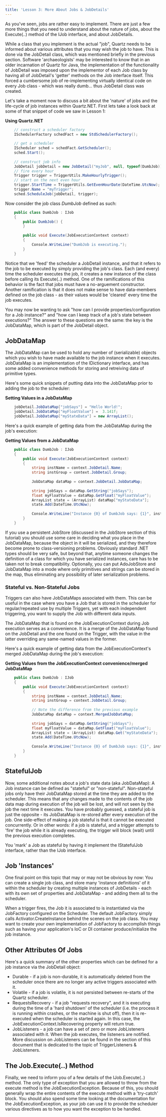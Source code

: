 ```yaml
---
title: 'Lesson 3: More About Jobs & JobDetails'
---
```


As you've seen, jobs are rather easy to implement. There are just a few more things that you need to understand about 
the nature of jobs, about the Execute(..) method of the IJob interface, and about JobDetails.

While a class that you implement is the actual "job", Quartz needs to be informed about various attributes 
that you may wish the job to have. This is done via the JobDetail class, which was mentioned briefly in the previous section.
Software 'archaeologists' may be interested to know that in an older incarnation of Quartz for Java, the implementation of the
functionality of JobDetail was imposed upon the implementor of each Job class by having all of JobDetail's 'getter' methods on
the Job interface itself. This forced a cumbersome job of re-implementing virtually identical code on every Job class - 
which was really dumb... thus JobDetail class was created.

Let's take a moment now to discuss a bit about the 'nature' of jobs and the life-cycle of job instances within Quartz.NET. 
First lets take a look back at some of that snippet of code we saw in Lesson 1:

__Using Quartz.NET__

```csharp
    // construct a scheduler factory
    ISchedulerFactory schedFact = new StdSchedulerFactory();
    
    // get a scheduler
    IScheduler sched = schedFact.GetScheduler();
    sched.Start();
    
    // construct job info
    JobDetail jobDetail = new JobDetail("myJob", null, typeof(DumbJob));
    // fire every hour
    Trigger trigger = TriggerUtils.MakeHourlyTrigger();
    // start on the next even hour
    trigger.StartTime = TriggerUtils.GetEvenHourDate(DateTime.UtcNow);  
    trigger.Name = "myTrigger";
    sched.ScheduleJob(jobDetail, trigger); 
```
	
Now consider the job class _DumbJob_ defined as such:

```csharp
    public class DumbJob : IJob
    {
        public DumbJob() {
        }
    
        public void Execute(JobExecutionContext context)
        {
            Console.WriteLine("DumbJob is executing.");
        }
    }
```

Notice that we 'feed' the scheduler a JobDetail instance, and that it refers to the job to be executed by simply 
providing the job's class. Each (and every) time the scheduler executes the job, it creates a new instance of the 
class before calling its Execute(..) method. One of the ramifications of this behavior is the fact that jobs must 
have a no-arguement constructor. Another ramification is that it does not make sense to have data-members defined 
on the job class - as their values would be 'cleared' every time the job executes.

You may now be wanting to ask "how can I provide properties/configuration for a Job instance?" and "how can I 
keep track of a job's state between executions?" The answer to these questions are the same: the key is the JobDataMap, 
which is part of the JobDetail object.

## JobDataMap

The JobDataMap can be used to hold any number of (serializable) objects which you wish to have made available 
to the job instance when it executes. JobDataMap is an implementation of the IDictionary interface, and has some added convenience methods for storing and retreiving data of primitive types.

Here's some quick snippets of putting data into the JobDataMap prior to adding the job to the scheduler:

__Setting Values in a JobDataMap__

```csharp
    jobDetail.JobDataMap["jobSays"] = "Hello World!";
    jobDetail.JobDataMap["myFloatValue"] =  3.141f;
    jobDetail.JobDataMap["myStateData"] = new ArrayList(); 
```
	
Here's a quick example of getting data from the JobDataMap during the job's execution:

__Getting Values from a JobDataMap__

```csharp
    public class DumbJob : IJob
    {
        public void Execute(JobExecutionContext context)
        {
            string instName = context.JobDetail.Name;
            string instGroup = context.JobDetail.Group;
    
            JobDataMap dataMap = context.JobDetail.JobDataMap;
    
            string jobSays = dataMap.GetString("jobSays");
            float myFloatValue = dataMap.GetFloat("myFloatValue");
            ArrayList state = (ArrayList) dataMap["myStateData"];
            state.Add(DateTime.UtcNow);
    
            Console.WriteLine("Instance {0} of DumbJob says: {1}", instName, jobSays);
        }
    } 
```

If you use a persistent JobStore (discussed in the JobStore section of this tutorial) you should use some care
in deciding what you place in the JobDataMap, because the object in it will be serialized, and they therefore 
become prone to class-versioning problems. Obviously standard .NET types should be very safe, but beyond that, 
anytime someone changes the definition of a class for which you have serialized instances, care has to be taken
not to break compatibility. Optionally, you can put AdoJobStore and JobDataMap into a mode where only primitives 
and strings can be stored in the map, thus eliminating any possibility of later serialization problems.

### Stateful vs. Non-Stateful Jobs

Triggers can also have JobDataMaps associated with them. This can be useful in the case where you have a Job that 
is stored in the scheduler for regular/repeated use by multiple Triggers, yet with each independent triggering, 
you want to supply the Job with different data inputs.

The JobDataMap that is found on the JobExecutionContext during Job execution serves as a convenience. It is a merge
of the JobDataMap found on the JobDetail and the one found on the Trigger, with the value in the latter overriding 
any same-named values in the former.

Here's a quick example of getting data from the JobExecutionContext's merged JobDataMap during the job's execution:

__Getting Values from the JobExecutionContext convenience/merged JobDataMap__

```csharp
    public class DumbJob : IJob
    {
        public void Execute(JobExecutionContext context)
        {
            string instName = context.JobDetail.Name;
            string instGroup = context.JobDetail.Group;
    
            // Note the difference from the previous example
            JobDataMap dataMap = context.MergedJobDataMap;
    
            string jobSays = dataMap.GetString("jobSays");
            float myFloatValue = dataMap.GetFloat("myFloatValue");
            ArrayList state = (ArrayList) dataMap.Get("myStateData");
            state.Add(DateTime.UtcNow);
    
            Console.WriteLine("Instance {0} of DumbJob says: {1}", instName, jobSays);
        }
    } 
```
	
## StatefulJob

Now, some additional notes about a job's state data (aka JobDataMap): A Job instance can be defined as "stateful" or "non-stateful".
Non-stateful jobs only have their JobDataMap stored at the time they are added to the scheduler. This means that any changes made 
to the contents of the job data map during execution of the job will be lost, and will not seen by the job the next time it executes.
You have probably guessed, a stateful job is just the opposite - its JobDataMap is re-stored after every execution of the job. 
One side-effect of making a job stateful is that it cannot be executed concurrently. Or in other words: if a job is stateful, and
a trigger attempts to 'fire' the job while it is already executing, the trigger will block (wait) until the previous execution completes.

You 'mark' a Job as stateful by having it implement the IStatefulJob interface, rather than the IJob interface.

## Job 'Instances'

One final point on this topic that may or may not be obvious by now: You can create a single job class, and store many 
'instance definitions' of it within the scheduler by creating multiple instances of JobDetails - each with its own set of properties 
and JobDataMap - and adding them all to the scheduler.

When a trigger fires, the Job it is associated to is instantiated via the JobFactory configured on the Scheduler. The default 
JobFactory simply calls Activator.CreateInstance behind the scenes on the job class. 
You may want to create your own implementation of JobFactory to accomplish things such as having your application's IoC or 
DI container produce/initialize the job instance.

## Other Attributes Of Jobs

Here's a quick summary of the other properties which can be defined for a job instance via the JobDetail object:

* Durable - if a job is non-durable, it is automatically deleted from the scheduler once there are no longer any active triggers associated with it.
* Volatile - if a job is volatile, it is not persisted between re-starts of the Quartz scheduler.
* RequestsRecovery - if a job "requests recovery", and it is executing during the time of a 'hard shutdown' of the scheduler (i.e. the process it is running within crashes, or the machine is shut off), then it is re-executed when the scheduler is started again. In this case, the JobExecutionContext.IsRecovering property will return true.
* JobListeners - a job can have a set of zero or more JobListeners associated with it. When the job executes, the listeners are notified. More discussion on JobListeners can be found in the section of this document that is dedicated to the topic of TriggerListeners & JobListeners.

## The Job.Execute(..) Method

Finally, we need to inform you of a few details of the IJob.Execute(..) method. The only type of exception
that you are allowed to throw from the execute method is the JobExecutionException. Because of this, you should generally wrap the entire
contents of the execute method with a 'try-catch' block. You should also spend some time looking at the documentation for the 
JobExecutionException, as your job can use it to provide the scheduler various directives as to how you want the exception to be handled.
